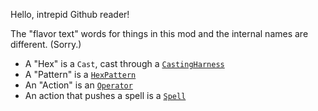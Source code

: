 Hello, intrepid Github reader!

The "flavor text" words for things in this mod and the internal names are different. (Sorry.)

- A "Hex" is a `Cast`, cast through a [`CastingHarness`](api/spell/casting/CastingHarness.kt)
- A "Pattern" is a [`HexPattern`](api/spell/math/HexPattern.kt)
- An "Action" is an [`Operator`](api/spell/Action.kt)
- An action that pushes a spell is a [`Spell`](api/spell/SpellAction.kt)


